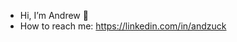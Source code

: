 - Hi, I’m Andrew 👋
- How to reach me: https://linkedin.com/in/andzuck

<!---
andzuck/andzuck is a ✨ special ✨ repository because its `README.md` (this file) appears on your GitHub profile.
You can click the Preview link to take a look at your changes.
--->

